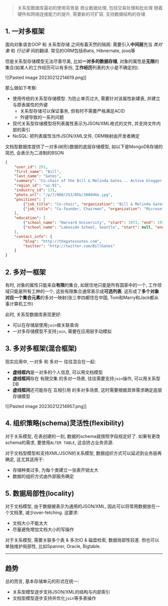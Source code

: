 >关系型数据库最初的使用背景是 商业数据处理, 包括交易处理和批处理
>随着硬件和网络连接能力的提升, 需要新的可扩容, 支持数据结构的存储

## 1. 一对多框架

面向对象语言OOP 和 关系型存储 之间有着天然的隔阂: 需要引入**中间层**充当 *类对象* 和 *行记录* 间的翻译. 常见的ORM包括iBatis, Hibnernate, jooq等

但是关系型存储模型无法尽善尽美, 比如**一对多的数据存储**, 对象的属性是**无限**的集合(如某人的工作经历可以有多份, **工作经历**列表的大小是不确定的). 

![[Pasted image 20230212214619.png]]

那么做如下考察:
- 使用传统的关系型存储模型. 为防止单页过大, 需要针对该属性新建表, 并建立与原表属性的外键
	- 关系型存储可以保证事务, 但有时不需要严格满足ACID
	- 外键导致的一系列问题
- 现代关系型存储模型将列表属性表示为JSON/XML格式的文件, 并支持文件内部的索引
- NoSQL: 把列表属性当作JSON/XML文件, ORM映射由开发者确定

文档型数据库提供了一对多(树形)数据的底层存储模型, 如以下是MongoDB存储的简历, 会表示为二进制的BSON
```json
{ 
	"user_id": 251, 
	"first_name": "Bill", 
	"last_name": "Gates", 
	"summary": "Co-chair of the Bill & Melinda Gates... Active blogger.", 
	"region_id": "us:91", 
	"industry_id": 131, 
	"photo_url": "/p/7/000/253/05b/308dd6e.jpg",
	"positions": [ 
		{"job_title": "Co-chair", "organization": "Bill & Melinda Gates Foundation"}, 
		{"job_title": "Co-founder, Chairman", "organization": "Microsoft"} 
	], 
	"education": [ 
		{"school_name": "Harvard University", "start": 1973, "end": 1975}, 
		{"school_name": "Lakeside School, Seattle", "start": null, "end": null} 
	], 
	"contact_info": { 
		"blog": "http://thegatesnotes.com", 
		"twitter": "http://twitter.com/BillGates" 
	}
}
```

## 2. 多对一框架

有时, 对象的属性只能来自**有限**的集合, 如居住地只能是所有国家中的一个, 工作领域只能是所有工种的一个, 这些有限集合通常表示成**可选列表**. 这形成了**多个对象对应一个集合元素**的多对一映射(张三李四都住在中国, Tom和Marry和Jack都从事计算机工作)

此时, 关系型数据库表现更好:
- 可以在存储层使用`join`做关联查询
- 一对多存储模型不支持`join`, 需要在应用层手动模拟 

## 3. 多对多框架(混合框架)

现实应用中, 一对多 和 多对一 往往混合在一起:
- **虚线框内**是一对多的个人信息, 可以用文档模型
- **虚线框间**存在 有限交集 的多对一场景, 往往需要支持`join`操作, 可以用关系型DB
- **虚线框间**还可能存在 互相引用 的多对多场景, 这时需要根据具体需求确定底层存储模型

![[Pasted image 20230212214957.png]]

## 4. 组织策略(schema)灵活性(flexibility)

对于关系模型, 在表创建的一刻, 数据的schema就按照字段规定好了. 如果有更改schema的需求, 要使用`ALTER TABLE`, 这会挤占业务资源.

对于文档型模型和支持XML/JSON的关系模型, 数据组织方式可以延迟到业务层再确定, 这尤其适用于:
- 存储种类过多, 为每个类建立一张表开销太大
- 数据的组织方式由外部服务确定

## 5. 数据局部性(locality)

对于文档模型, 由于数据被表示为通用的JSON/XML, 因此可以将常用数据放在一个文档里, 减少over-fetching. 这要求:
- 文档大小不能太大
- 尽量避免增加文档大小的写操作

对于关系模型, 需要关联多个表 & 多次IO & 磁盘检索, 数据局部性较差. 但也可以单独维护局部性, 比如Spanner, Oracle, Bigtable.

---
## 趋势

总的而言, 基本存储单元的形式在统一:
- 关系型模型逐步支持JSON/XML的结构与内部索引
- 文档型模型逐步支持并优化`join`等多表操作
